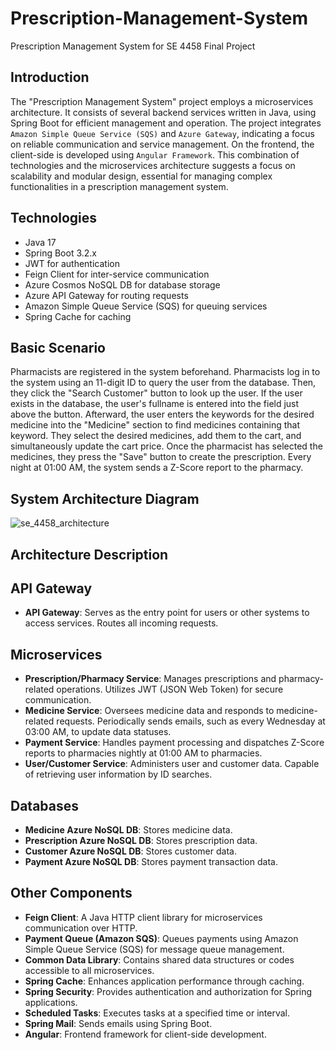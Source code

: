 # Prescription-Management-System

Prescription Management System for SE 4458 Final Project

## Introduction

The "Prescription Management System" project employs a microservices architecture.
It consists of several backend services written in Java, using Spring Boot for efficient management and operation.
The project integrates `Amazon Simple Queue Service (SQS)` and `Azure Gateway`, indicating a focus on reliable
communication and service management. On the frontend, the client-side is developed using `Angular Framework`.
This combination of technologies and the microservices architecture suggests a focus on scalability and modular design,
essential for managing complex functionalities in a prescription management system.

## Technologies

- Java 17
- Spring Boot 3.2.x
- JWT for authentication
- Feign Client for inter-service communication
- Azure Cosmos NoSQL DB for database storage
- Azure API Gateway for routing requests
- Amazon Simple Queue Service (SQS) for queuing services
- Spring Cache for caching

## Basic Scenario

Pharmacists are registered in the system beforehand. Pharmacists log in to the system using an 11-digit ID to query the
user from the database. Then, they click the "Search Customer" button to look up the user. If the user exists in the
database, the user's fullname is entered into the field just above the button. Afterward, the user enters the keywords
for the desired medicine into the "Medicine" section to find medicines containing that keyword. They select the desired
medicines, add them to the cart, and simultaneously update the cart price. Once the pharmacist has selected the
medicines, they press the "Save" button to create the prescription. Every night at 01:00 AM, the system sends a Z-Score
report to the pharmacy.

## System Architecture Diagram
![se_4458_architecture](https://github.com/nuricanozturk01/Prescription-Management-System/assets/62218588/0c61c89e-c9b6-4de2-935c-44ae32e9d6db)

## Architecture Description

## API Gateway

- **API Gateway**: Serves as the entry point for users or other systems to access services. Routes all incoming
  requests.

## Microservices

- **Prescription/Pharmacy Service**: Manages prescriptions and pharmacy-related operations. Utilizes JWT (JSON Web
  Token) for secure communication.
- **Medicine Service**: Oversees medicine data and responds to medicine-related requests. Periodically sends emails,
  such as every Wednesday at 03:00 AM, to update data statuses.
- **Payment Service**: Handles payment processing and dispatches Z-Score reports to pharmacies nightly at 01:00 AM to
  pharmacies.
- **User/Customer Service**: Administers user and customer data. Capable of retrieving user information by ID searches.

## Databases

- **Medicine Azure NoSQL DB**: Stores medicine data.
- **Prescription Azure NoSQL DB**: Stores prescription data.
- **Customer Azure NoSQL DB**: Stores customer data.
- **Payment Azure NoSQL DB**: Stores payment transaction data.

## Other Components

- **Feign Client**: A Java HTTP client library for microservices communication over HTTP.
- **Payment Queue (Amazon SQS)**: Queues payments using Amazon Simple Queue Service (SQS) for message queue management.
- **Common Data Library**: Contains shared data structures or codes accessible to all microservices.
- **Spring Cache**: Enhances application performance through caching.
- **Spring Security**: Provides authentication and authorization for Spring applications.
- **Scheduled Tasks**: Executes tasks at a specified time or interval.
- **Spring Mail**: Sends emails using Spring Boot.
- **Angular**: Frontend framework for client-side development.



